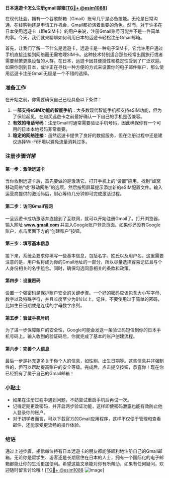 **日本遠遊卡怎么注册gmail邮箱[[TG💪+ @esim1088](https://t.me/s/esim1088)]**

在现代社会，拥有一个谷歌邮箱（Gmail）账号几乎是必备技能。无论是日常沟通、在线购物还是申请工作机会，Gmail都扮演着重要的角色。然而，对于许多在日本使用远遊卡（即eSIM卡）的用户来说，注册Gmail账号可能并不是一件简单的事。今天，我们就来聊聊如何利用日本的远遊卡轻松注册Gmail邮箱。

首先，让我们了解一下什么是远遊卡。远遊卡是一种电子SIM卡，它允许用户通过手机直接连接到网络而无需物理SIM卡。这种技术特别适合那些经常出国旅行或者需要频繁更换设备的人群。在日本，远遊卡因其便捷性和稳定性受到了广泛欢迎。如果你刚到日本，或许正在寻找一种方便的方式来设置你的电子邮件账户，那么使用远遊卡注册Gmail无疑是一个不错的选择。

### 准备工作

在开始之前，你需要确保自己已经具备以下条件：

1. **一部支持eSIM功能的智能手机**：大多数现代智能手机都支持eSIM功能，但为了保险起见，在购买远遊卡之前最好确认一下自己的手机是否兼容。
2. **有效的电话号码**：注册Gmail时通常需要验证手机号码，因此确保你有一个可用的日本本地号码非常重要。
3. **稳定的网络连接**：虽然远遊卡提供了良好的数据服务，但在注册过程中还是建议选择Wi-Fi环境以避免流量消耗过多。

### 注册步骤详解

#### 第一步：激活远遊卡
当你收到远遊卡后，首先要做的是激活它。打开手机上的“设置”应用，找到“蜂窝移动网络”或“移动网络”的选项，然后按照屏幕提示添加新的eSIM配置文件。输入运营商提供的激活码后，耐心等待几分钟即可完成激活过程。

#### 第二步：访问Gmail官网
一旦远遊卡成功激活并连接到了互联网，就可以开始注册Gmail了。打开浏览器，输入网址 **www.gmail.com** 并进入Google账户登录页面。如果你还没有Google账户，点击页面下方的“创建账户”按钮。

#### 第三步：填写基本信息
接下来，系统会要求你填写一些基本信息，包括名字、姓氏以及用户名。这里需要注意的是，用户名将成为你的Gmail地址的一部分，所以尽量选择容易记忆且与个人身份相关的名字组合。同时，确保勾选同意相关的条款和政策。

#### 第四步：设置密码
设置一个强密码是保护账户安全的关键步骤。一个好的密码应该包含大小写字母、数字以及特殊字符，并且长度至少为8位以上。记住，不要使用过于简单的密码，比如生日日期或是连续的字母数字序列。

#### 第五步：验证手机号码
为了进一步保障账户的安全性，Google可能会发送一条验证码短信到你的日本手机号码上。输入收到的验证码后，你就完成了基本的账户创建流程。

#### 第六步：完善个人信息
最后一步是补充更多关于你个人的信息，如性别、出生日期等。这些信息并非强制性的，但可以帮助提高账户的安全等级。完成后，点击提交按钮，恭喜你！现在你已经拥有了属于自己的Gmail邮箱！

### 小贴士

- 如果在注册过程中遇到问题，不妨尝试重启手机后再试一次。
- 记得定期更改密码，并开启两步验证功能，这样即使密码泄露也能有效防止他人登录你的账户。
- 对于初学者而言，可以下载官方的Gmail应用程序，这样不仅便于管理和查看邮件，还能享受更流畅的操作体验。

### 结语

通过上述步骤，相信每位持有日本远遊卡的朋友都能够顺利地注册自己的Gmail邮箱。无论你是留学生、游客还是长期居住在日本的人士，拥有一个国际化的电子邮箱都能让你的生活更加便利。希望这篇文章能对你有所帮助，如果有任何疑问，欢迎随时留言讨论哦！[[TG💪+ @esim1088](https://t.me/s/esim1088) ![Image](https://i.postimg.cc/4NQfJmqS/Snipaste-2025-05-13-00-14-12.png)]